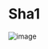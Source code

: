 # Sha1
![image](https://upload.wikimedia.org/wikipedia/commons/thumb/e/e2/SHA-1.svg/800px-SHA-1.svg.png)
